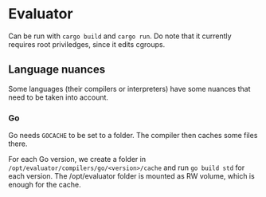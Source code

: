# Evaluator

Can be run with `cargo build` and `cargo run`. Do note that it currently
requires root priviledges, since it edits cgroups.

## Language nuances

Some languages (their compilers or interpreters) have some nuances that need to be taken into account.

### Go

Go needs `GOCACHE` to be set to a folder.
The compiler then caches some files there.

For each Go version, we create a folder in `/opt/evaluator/compilers/go/<version>/cache` and run `go build std` for each version. The /opt/evaluator folder is mounted as RW volume, which is enough for the cache.
